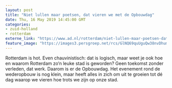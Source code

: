 ```yaml
---
layout: post
title: "Niet lullen maar poetsen, dat vieren we met de Opbouwdag"
date: Thu, 16 May 2019 14:45:00 GMT
categories: 
- zuid-holland 
- rotterdam 
externe_link: "https://www.ad.nl/rotterdam/niet-lullen-maar-poetsen-dat-vieren-we-met-de-opbouwdag~aff714b6/"
feature_image: "https://images3.persgroep.net/rcs/GlNQ69quUguQw38nvDhum9EzcSo/diocontent/148517501/_fitwidth/400/?appId=21791a8992982cd8da851550a453bd7f&quality=0.7"
---
```


Rotterdam is hot. Even chauvinistisch: dat is logisch, maar weet je ook hoe en waarom Rotterdam zo‘n leuke stad is geworden? Geen toekomst zonder verleden, dat werk. Daarom is er de Opbouwdag. Het evenement rond de wederopbouw is nog klein, maar heeft alles in zich om uit te groeien tot dé dag waarop we vieren hoe trots we zijn op onze stad.
